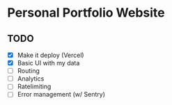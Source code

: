 # Personal Portfolio Website

## TODO
- [X] Make it deploy (Vercel)
- [X] Basic UI with my data
- [ ] Routing
- [ ] Analytics
- [ ] Ratelimiting
- [ ] Error management (w/ Sentry)